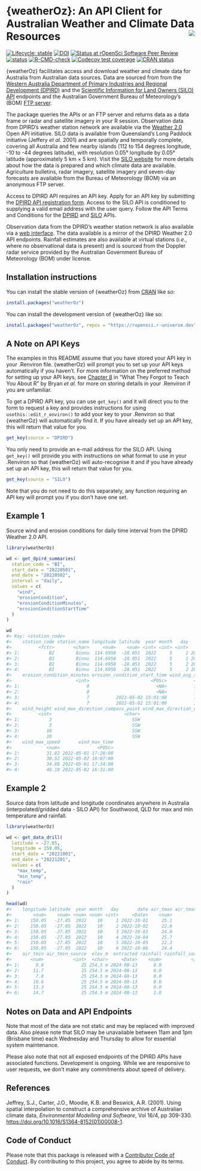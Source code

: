 
<!-- README.md is generated from README.Rmd. Please edit that file -->

# {weatherOz}: An API Client for Australian Weather and Climate Data Resources <img src="man/figures/logo.png" align="right"/>

<!-- badges: start -->

[![Lifecycle:
stable](https://img.shields.io/badge/lifecycle-stable-green.svg)](https://lifecycle.r-lib.org/articles/stages.html#stable)
[![DOI](https://zenodo.org/badge/613750527.svg)](https://zenodo.org/badge/latestdoi/613750527)
[![Status at rOpenSci Software Peer
Review](https://badges.ropensci.org/598_status.svg)](https://github.com/ropensci/software-review/issues/598)
[![status](https://joss.theoj.org/papers/10.21105/joss.06717/status.svg)](https://joss.theoj.org/papers/10.21105/joss.06717)
[![R-CMD-check](https://github.com/ropensci/weatherOz/actions/workflows/R-CMD-check.yaml/badge.svg)](https://github.com/ropensci/weatherOz/actions/workflows/R-CMD-check.yaml)
[![Codecov test
coverage](https://codecov.io/gh/ropensci/weatherOz/graph/badge.svg)](https://app.codecov.io/gh/ropensci/weatherOz)
[![CRAN
status](https://www.r-pkg.org/badges/version/weatherOz)](https://CRAN.R-project.org/package=weatherOz)
<!-- badges: end -->

{weatherOz} facilitates access and download weather and climate data for
Australia from Australian data sources. Data are sourced from from the
[Western Australia Department of Primary Industries and Regional
Development (DPIRD)](https://www.agric.wa.gov.au/weather-api-20) and the
[Scientific Information for Land Owners (SILO)
API](https://www.agric.wa.gov.au/weather-api-20) endpoints and the
Australian Government Bureau of Meteorology’s (BOM) [FTP
server](http://www.bom.gov.au/catalogue/anon-ftp.shtml).

The package queries the APIs or an FTP server and returns data as a data
frame or radar and satellite imagery in your R session. Observation data
from DPIRD’s weather station network are available via the [Weather
2.0](https://www.agric.wa.gov.au/weather-api-20) Open API initiative.
SILO data is available from Queensland’s Long Paddock initiative
(Jeffery *et al.* 2001) and are spatially and temporally complete,
covering all Australia and few nearby islands (112 to 154 degrees
longitude, -10 to -44 degrees latitude), with resolution 0.05° longitude
by 0.05° latitude (approximately 5 km × 5 km). Visit the [SILO
website](https://www.longpaddock.qld.gov.au/silo/) for more details
about how the data is prepared and which climate data are available.
Agriculture bulletins, radar imagery, satellite imagery and seven-day
forecasts are available from the Bureau of Meteorology (BOM) via an
anonymous FTP server.

Access to DPIRD API requires an API key. Apply for an API key by
submitting the [DPIRD API registration
form](https://www.agric.wa.gov.au/form/dpird-api-registration). Access
to the SILO API is conditioned to supplying a valid email address with
the user query. Follow the API Terms and Conditions for the
[DPIRD](https://www.agric.wa.gov.au/apis/api-terms-and-conditions) and
[SILO](https://www.longpaddock.qld.gov.au/silo/api-documentation/) APIs.

Observation data from the DPIRD’s weather station network is also
available via a [web interface](https://weather.agric.wa.gov.au). The
data available is a mirror of the DPIRD Weather 2.0 API endpoints.
Rainfall estimates are also available at virtual stations (*i.e.*, where
no observational data is present) and is sourced from the Doppler radar
service provided by the Australian Government Bureau of Meteorology
(BOM) under license.

## Installation instructions

You can install the stable version of {weatherOz} from
[CRAN](https://cran.r-project.org/) like so:

``` r
install.packages("weatherOz")
```

You can install the development version of {weatherOz} like so:

``` r
install.packages("weatherOz", repos = "https://ropensci.r-universe.dev")
```

## A Note on API Keys

The examples in this README assume that you have stored your API key in
your .Renviron file. {weatherOz} will prompt you to set up your API keys
automatically if you haven’t. For more information on the preferred
method for setting up your API keys, see [Chapter
8](https://rstats.wtf/r-startup.html#renviron) in “What They Forgot to
Teach You About R” by Bryan *et al.* for more on storing details in your
.Renviron if you are unfamiliar.

To get a DPIRD API key, you can use `get_key()` and it will direct you
to the form to request a key and provides instructions for using
`usethis::edit_r_environ()` to add your key to your .Renviron so that
{weatherOz} will automatically find it. If you have already set up an
API key, this will return that value for you.

``` r
get_key(source = "DPIRD")
```

You only need to provide an e-mail address for the SILO API. Using
`get_key()` will provide you with instructions on what format to use in
your .Renviron so that {weatherOz} will auto-recognise it and if you
have already set up an API key, this will return that value for you.

``` r
get_key(source = "SILO")
```

Note that you do not need to do this separately, any function requiring
an API key will prompt you if you don’t have one set.

## Example 1

Source wind and erosion conditions for daily time interval from the
DPIRD Weather 2.0 API.

``` r
library(weatherOz)

wd <- get_dpird_summaries(
  station_code = "BI",
  start_date = "20220501",
  end_date = "20220502",
  interval = "daily",
  values = c(
    "wind",
    "erosionCondition",
    "erosionConditionMinutes",
    "erosionConditionStartTime"
  )
)

wd
#> Key: <station_code>
#>    station_code station_name longitude latitude  year month   day       date
#>          <fctr>       <char>     <num>    <num> <int> <int> <int>     <Date>
#> 1:           BI        Binnu  114.6958  -28.051  2022     5     1 2022-05-01
#> 2:           BI        Binnu  114.6958  -28.051  2022     5     1 2022-05-01
#> 3:           BI        Binnu  114.6958  -28.051  2022     5     2 2022-05-02
#> 4:           BI        Binnu  114.6958  -28.051  2022     5     2 2022-05-02
#>    erosion_condition_minutes erosion_condition_start_time wind_avg_speed
#>                        <int>                       <POSc>          <num>
#> 1:                         0                         <NA>          10.85
#> 2:                         0                         <NA>          13.06
#> 3:                         7          2022-05-02 15:01:00          15.57
#> 4:                         7          2022-05-02 15:01:00          17.70
#>    wind_height wind_max_direction_compass_point wind_max_direction_degrees
#>          <int>                           <char>                      <int>
#> 1:           3                              SSW                        200
#> 2:           3                              SSW                        205
#> 3:          10                              SSW                        194
#> 4:          10                              SSW                        193
#>    wind_max_speed       wind_max_time
#>             <num>              <POSc>
#> 1:          31.82 2022-05-01 17:28:00
#> 2:          38.52 2022-05-02 16:07:00
#> 3:          34.88 2022-05-01 17:34:00
#> 4:          40.10 2022-05-02 16:31:00
```

## Example 2

Source data from latitude and longitude coordinates anywhere in
Australia (interpolated/gridded data - SILO API) for Southwood, QLD for
max and min temperature and rainfall.

``` r
library(weatherOz)

wd <- get_data_drill(
  latitude = -27.85,
  longitude = 150.05,
  start_date = "20221001",
  end_date = "20221201",
  values = c(
    "max_temp",
    "min_temp",
    "rain"
  )
)

head(wd)
#>    longitude latitude  year month   day       date air_tmax air_tmax_source
#>        <num>    <num> <num> <num> <int>     <Date>    <num>           <int>
#> 1:    150.05   -27.85  2022    10     1 2022-10-01     25.1              25
#> 2:    150.05   -27.85  2022    10     2 2022-10-02     22.6              25
#> 3:    150.05   -27.85  2022    10     3 2022-10-03     24.0              25
#> 4:    150.05   -27.85  2022    10     4 2022-10-04     25.7              25
#> 5:    150.05   -27.85  2022    10     5 2022-10-05     22.3              25
#> 6:    150.05   -27.85  2022    10     6 2022-10-06     24.4              25
#>    air_tmin air_tmin_source  elev_m  extracted rainfall rainfall_source
#>       <num>           <int>  <char>     <Date>    <num>           <int>
#> 1:      9.8              25 254.5 m 2024-08-13      0.9              25
#> 2:     11.7              25 254.5 m 2024-08-13      0.0              25
#> 3:      7.8              25 254.5 m 2024-08-13      0.0              25
#> 4:     10.6              25 254.5 m 2024-08-13      0.0              25
#> 5:     13.3              25 254.5 m 2024-08-13      0.0              25
#> 6:     14.7              25 254.5 m 2024-08-13      1.8              25
```

## Notes on Data and API Endpoints

Note that most of the data are not static and may be replaced with
improved data. Also please note that SILO may be unavailable between
11am and 1pm (Brisbane time) each Wednesday and Thursday to allow for
essential system maintenance.

Please also note that not all exposed endpoints of the DPIRD APIs have
associated functions. Development is ongoing. While we are responsive to
user requests, we don’t make any commitments about speed of delivery.

## References

Jeffrey, S.J., Carter, J.O., Moodie, K.B. and Beswick, A.R. (2001).
Using spatial interpolation to construct a comprehensive archive of
Australian climate data, *Environmental Modelling and Software*, Vol
16/4, pp 309-330. <https://doi.org/10.1016/S1364-8152(01)00008-1>.

## Code of Conduct

Please note that this package is released with a [Contributor Code of
Conduct](https://ropensci.org/code-of-conduct/). By contributing to this
project, you agree to abide by its terms.
